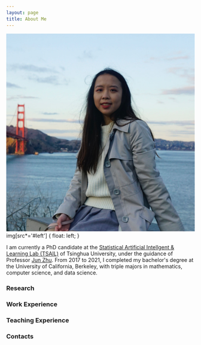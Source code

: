 ```yaml
---
layout: page
title: About Me
---
```

![](photo.jpg#left)img[src*='#left'] {
    float: left;
}

I am currently a PhD candidate at the [Statistical Artificial Intellgent & Learning Lab (TSAIL)](https://ml.cs.tsinghua.edu.cn/) of Tsinghua University, under the guidance of Professor  [Jun Zhu](https://ml.cs.tsinghua.edu.cn/~jun/index.shtml). From 2017 to 2021, I completed my bachelor's degree at the University of California, Berkeley, with triple majors in mathematics, computer science, and data science.

### Research

### Work Experience 

### Teaching Experience 

### Contacts
